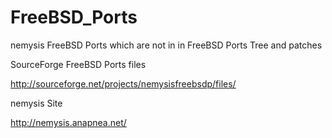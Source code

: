 FreeBSD_Ports
=============

nemysis FreeBSD Ports which are not in in FreeBSD Ports Tree and patches


SourceForge FreeBSD Ports files

http://sourceforge.net/projects/nemysisfreebsdp/files/


nemysis Site

http://nemysis.anapnea.net/
